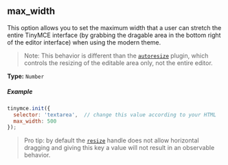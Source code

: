 ## max_width

This option allows you to set the maximum width that a user can stretch the entire TinyMCE interface (by grabbing the dragable area in the bottom right of the editor interface) when using the modern theme.

> Note: This behavior is different than the [`autoresize`]({{site.baseurl}}/plugins/autoresize/) plugin, which controls the resizing of the editable area only, not the entire editor.

**Type:** `Number`

##### Example

```js
tinymce.init({
  selector: 'textarea',  // change this value according to your HTML
  max_width: 500
});
```

> Pro tip: by default the [`resize`](#resize) handle does not allow horizontal dragging and giving this key a value will not result in an observable behavior.
